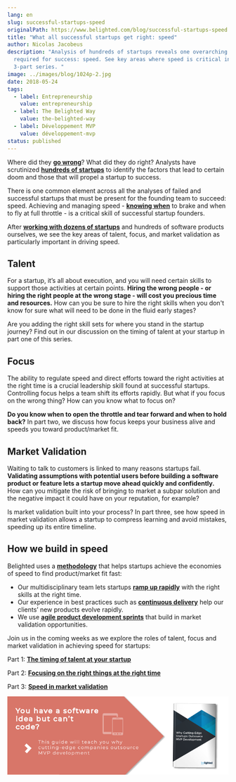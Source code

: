 ```yaml
---
lang: en
slug: successful-startups-speed
originalPath: https://www.belighted.com/blog/successful-startups-speed
title: "What all successful startups get right: speed"
author: Nicolas Jacobeus
description: "Analysis of hundreds of startups reveals one overarching theme
  required for success: speed. See key areas where speed is critical in this
  3-part series. "
image: ../images/blog/1024p-2.jpg
date: 2018-05-24
tags:
  - label: Entrepreneurship
    value: entrepreneurship
  - label: The Belighted Way
    value: the-belighted-way
  - label: Développement MVP
    value: développement-mvp
status: published
---
```

Where did they **[go wrong](https://www.cbinsights.com/research/startup-failure-reasons-top/)**? What did they do right? Analysts have scrutinized **[hundreds of startups](https://autopsy.io/)** to identify the factors that lead to certain doom and those that will propel a startup to success. 

There is one common element across all the analyses of failed and successful startups that must be present for the founding team to succeed: speed. Achieving and managing speed - **[knowing when](https://www.belighted.com/blog/ultimate-checklist-developing-new-software-product)** to brake and when to fly at full throttle - is a critical skill of successful startup founders.

After **[working with dozens of startups](https://www.belighted.com/about)** and hundreds of software products ourselves, we see the key areas of talent, focus, and market validation as particularly important in driving speed.

Talent
------

For a startup, it’s all about execution, and you will need certain skills to support those activities at certain points. **Hiring the wrong people - or hiring the right people at the wrong stage - will cost you precious time and resources.** How can you be sure to hire the right skills when you don't know for sure what will need to be done in the fluid early stages?

Are you adding the right skill sets for where you stand in the startup journey? Find out in our discussion on the timing of talent at your startup in part one of this series.

Focus
-----

The ability to regulate speed and direct efforts toward the right activities at the right time is a crucial leadership skill found at successful startups. Controlling focus helps a team shift its efforts rapidly. But what if you focus on the wrong thing? How can you know what to focus on?

**Do you know when to open the throttle and tear forward and when to hold back?** In part two, we discuss how focus keeps your business alive and speeds you toward product/market fit.

Market Validation
-----------------

Waiting to talk to customers is linked to many reasons startups fail. **Validating assumptions with potential users before building a software product or feature lets a startup move ahead quickly and confidently.** How can you mitigate the risk of bringing to market a subpar solution and the negative impact it could have on your reputation, for example? 

Is market validation built into your process? In part three, see how speed in market validation allows a startup to compress learning and avoid mistakes, speeding up its entire timeline.

How we build in speed
---------------------

Belighted uses a **[methodology](https://www.belighted.com/blog/product-development-methodology)** that helps startups achieve the economies of speed to find product/market fit fast: 

*   Our multidisciplinary team lets startups **[ramp up rapidly](https://www.belighted.com/blog/10-pros-and-cons-of-outsourcing-mvp-development)** with the right skills at the right time.
*   Our experience in best practices such as **[continuous delivery](https://www.belighted.com/blog/continuous-delivery-startups)** help our clients’ new products evolve rapidly.
*   We use **[agile product development sprints](https://www.belighted.com/case-studies/listminut-increases-their-product-development-speed-by-90-with-belighted)** that build in market validation opportunities.

Join us in the coming weeks as we explore the roles of talent, focus and market validation in achieving speed for startups:

Part 1: **[The timing of talent at your startup](/blog/startup-speed-talent)**

Part 2: **[Focusing on the right things at the right time](/blog/startup-speed-focus)**

Part 3: **[Speed in market validation](/blog/startup-speed-market-validation)**

[![You have a software idea but can't code?](/content/images/legacy/2r_muYcfC0X7-yUFIS_kd.png)](https://cta-redirect.hubspot.com/cta/redirect/1684659/2a757af5-8c70-4e5b-bd84-3e0c399fa61d)